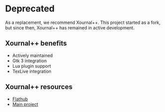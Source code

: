# Deprecated

As a replacement, we recommend Xournal++. This project started as a fork, but since then, Xournal++ has remained in active development.

## Xournal++ benefits
- Actively maintained
- Gtk 3 integration
- Lua plugin support
- TexLive integration


## Xournal++ resources
- [Flathub](https://github.com/flathub/com.github.xournalpp.xournalpp)
- [Main project](https://xournalpp.github.io/)
